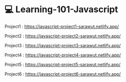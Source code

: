# 💻 Learning-101-Javascript

Project1 : https://javascript-project1-sarawut.netlify.app/

Project2 : https://javascript-project2-sarawut.netlify.app/

Project3 : https://javascript-project3-sarawut.netlify.app/

Project4 : https://javascript-project4-sarawut.netlify.app/

Project5 : https://javascript-project5-sarawut.netlify.app/

Project6 : https://javascript-project6-sarawut.netlify.app/
